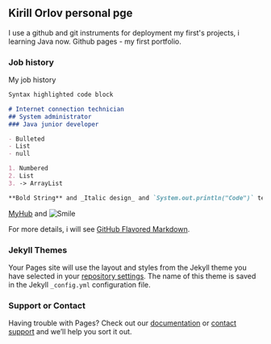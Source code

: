 ## Kirill Orlov personal pge

I use a github and git instruments for deployment my first's projects, i learning Java now.
Github pages - my first portfolio.

### Job history

My job history

```markdown
Syntax highlighted code block

# Internet connection technician
## System administrator
### Java junior developer

- Bulleted
- List
- null

1. Numbered
2. List
3. -> ArrayList

**Bold String** and _Italic design_ and `System.out.println("Code")` text
```
[MyHub](https://github.com/setaniel) and ![Smile](https://wallbox.ru/wallpapers/main2/201719/fon-ulybka-ocki-temnye-smajlik.jpg)


For more details, i will see [GitHub Flavored Markdown](https://guides.github.com/features/mastering-markdown/).

### Jekyll Themes

Your Pages site will use the layout and styles from the Jekyll theme you have selected in your [repository settings](https://github.com/setaniel/setaniel.github.io/settings). The name of this theme is saved in the Jekyll `_config.yml` configuration file.

### Support or Contact

Having trouble with Pages? Check out our [documentation](https://help.github.com/categories/github-pages-basics/) or [contact support](https://github.com/contact) and we’ll help you sort it out.
